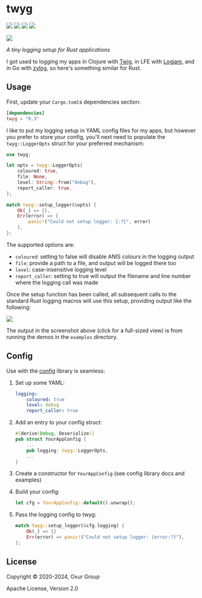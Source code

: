 # twyg

[![][build-badge]][build]
[![][crate-badge]][crate]
[![][tag-badge]][tag]
[![][docs-badge]][docs]

[![][logo]][logo-large]

*A tiny logging setup for Rust applications*

I got used to logging my apps in Clojure with [Twig](https://github.com/clojusc/twig),
in LFE with [Logjam](https://github.com/lfex/logjam), and in Go with
[zylog](https://github.com/geomyidia/zylog), so here's something similar for Rust.

## Usage

First, update your `Cargo.toml`s dependencies section:

```toml
[dependencies]
twyg = "0.3"
```

I like to put my logging setup in YAML config files for my apps, but however
you prefer to store your config, you'll next need to populate the
`twyg::LoggerOpts` struct for your preferred mechanism:

```rust
use twyg;

let opts = twyg::LoggerOpts{
    coloured: true,
    file: None,
    level: String::from("debug"),
    report_caller: true,
};

match twyg::setup_logger(&opts) {
    Ok(_) => {},
    Err(error) => {
        panic!("Could not setup logger: {:?}", error)
    },
};
```

The supported options are:

* `coloured`: setting to false will disable ANIS colours in the logging output
* `file`: provide a path to a file, and output will be logged there too
* `level`: case-insensitive logging level
* `report_caller`: setting to true will output the filename and line number
   where the logging call was made

Once the setup function has been called, all subsequent calls to the standard
Rust logging macros will use this setup, providing output like the following:

[![][screenshot-thumb]][screenshot]

The output in the screenshot above (click for a full-sized view) is from
running the demos in the `examples` directory.

## Config

Use with the [config][config] library is seamless:

1. Set up some YAML:

    ```yaml
    logging:
        coloured: true
        level: debug
        report_caller: true
    ```

1. Add an entry to your config struct:

    ```rust
    #[derive(Debug, Deserialize)]
    pub struct YourAppConfig {
        ...
        pub logging: twyg::LoggerOpts,
        ...
    }
    ```

1. Create a constructor for `YourAppConfig` (see config library docs and examples)
1. Build your config:

    ```rust
    let cfg = YourAppConfig::default().unwrap();
    ```

1. Pass the logging config to twyg:

    ```rust
    match twyg::setup_logger(&cfg.logging) {
        Ok(_) => {}
        Err(error) => panic!("Could not setup logger: {error:?}"),
    };
    ```

## License

Copyright © 2020-2024, Oxur Group

Apache License, Version 2.0

[//]: ---Named-Links---

[logo]: resources/images/logo-250x.png
[logo-large]: resources/images/logo-1000x.png
[screenshot-thumb]: resources/images/screenshot-thumb.jpg
[screenshot]: https://raw.githubusercontent.com/oxur/twyg/main/resources/images/screenshot.png
[build]: https://github.com/oxur/twyg/actions?query=workflow%3Abuild+
[build-badge]: https://github.com/oxur/twyg/workflows/build/badge.svg
[crate]: https://crates.io/crates/twyg
[crate-badge]: https://img.shields.io/crates/v/twyg.svg
[docs]: https://docs.rs/twyg/
[docs-badge]: https://img.shields.io/badge/rust-documentation-blue.svg
[tag-badge]: https://img.shields.io/github/tag/oxur/twyg.svg
[tag]: https://github.com/oxur/twyg/tags
[config]: https://github.com/mehcode/config-rs

